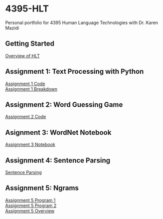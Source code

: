 # 4395-HLT
Personal portfolio for 4395 Human Language Technologies with Dr. Karen Mazidi

## Getting Started

[Overview of HLT](https://github.com/AustinGirouard/4395-HLT/blob/main/Assignment%200%20Files/Overview_of_NLP.pdf)

## Assignment 1: Text Processing with Python

[Assignment 1 Code](https://github.com/AustinGirouard/4395-HLT/blob/main/Assignment%201%20Files/main.py)  
[Assignment 1 Breakdown](https://github.com/AustinGirouard/4395-HLT/blob/main/Assignment%201%20Files/Assignment1_Overview.md)

## Assignment 2: Word Guessing Game
[Assignment 2 Code](https://github.com/AustinGirouard/4395-HLT/blob/main/Assignment%202%20Files/main.py)

## Asignment 3: WordNet Notebook
[Assignment 3 Notebook](https://github.com/AustinGirouard/4395-HLT/blob/main/Assignment%203%20Files/Assignment_3_WordNet.pdf)

## Assignment 4: Sentence Parsing
[Sentence Parsing]()

## Assignment 5: Ngrams
[Assignment 5 Program 1](https://github.com/AustinGirouard/4395-HLT/blob/main/Assignment%204%20files/program_1.py)  
[Assignment 5 Program 2](https://github.com/AustinGirouard/4395-HLT/blob/main/Assignment%204%20files/program_2.py)  
[Assignment 5 Overview](https://github.com/AustinGirouard/4395-HLT/blob/main/Assignment%204%20files/Overview_of_Ngrams.pdf)  
